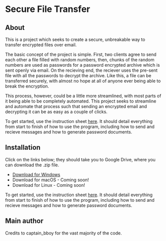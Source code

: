 # Secure File Transfer

## About

This is a project which seeks to create a secure, unbreakable way to transfer encrypted files over email. 

The basic concept of the project is simple. First, two clients agree to send each other a file filled with random numbers, then, chunks of the random numbers are used as passwords for a password encrypted archive which is sent openly via email. On the recieving end, the reciever uses the pre-sent file with all the passwords to decrypt the archive. Like this, a file can be transferred securely, with almost no hope at all of anyone ever being able to break the encryption.

This process, however, could be a little more streamlined, with most parts of it being able to be completely automated. This project seeks to streamline and automate that process such that sending an encrypted email and decrypting it can be as easy as a couple of clicks.

To get started, use the instruction sheet [here](https://docs.google.com/document/d/1tLczGkPVhgeg3ksy9g8Xcw2d9JDTapvkOEOh2R_NnGE/edit?usp=sharing). It should detail everything from start to finish of how to use the program, including how to send and recieve messages and how to generate password documents.

## Installation

Click on the links below; they should take you to Google Drive, where you can download the .zip file.
  * [Download for Windows](https://drive.google.com/file/d/1u7aJx3zoT0mQn4MF7p5tmM01c83uV1DY/view?usp=sharing)
  * Download for macOS - Coming soon!
  * Download for Linux - Coming soon!

To get started, use the instruction sheet [here](https://docs.google.com/document/d/1tLczGkPVhgeg3ksy9g8Xcw2d9JDTapvkOEOh2R_NnGE/edit?usp=sharing). It should detail everything from start to finish of how to use the program, including how to send and recieve messages and how to generate password documents.

## Main author

Credits to captain_bboy for the vast majority of the code.
